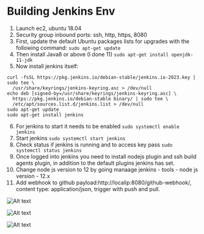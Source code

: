 # Building Jenkins Env
1. Launch ec2, ubuntu 18.04
2. Security group inbound ports: ssh, http, https, 8080
3. First, update the default Ubuntu packages lists for upgrades with the following command:
```sudo apt-get update```
4. Then install Java8 or above (I done 11)
```sudo apt-get install openjdk-11-jdk```
5. Now install jenkins itself:
```
curl -fsSL https://pkg.jenkins.io/debian-stable/jenkins.io-2023.key | sudo tee \
  /usr/share/keyrings/jenkins-keyring.asc > /dev/null
echo deb [signed-by=/usr/share/keyrings/jenkins-keyring.asc] \
  https://pkg.jenkins.io/debian-stable binary/ | sudo tee \
  /etc/apt/sources.list.d/jenkins.list > /dev/null
sudo apt-get update
sudo apt-get install jenkins 
```
6. For jenkins to start it needs to be enabled
```sudo systemctl enable jenkins```
7. Start jenkins
```sudo systemctl start jenkins```
8. Check status if jenkins is running and to access key pass
```sudo systemctl status jenkins```
9. Once logged into jenkins you need to install nodejs plugin and ssh build agents plugin, in addition to the default plugins jenkins has set.
10. Change node js version to 12 by going manaage jenkins - tools - node js version - 12.x
11. Add webhook to github payload:http://localip:8080/github-webhook/, content type: application/json, trigger with push and pull.


![Alt text](images/workflow.png)


![Alt text](<images/MicrosoftTeams-image (4).png>)


![Alt text](images/gitworkflow.jpg)

